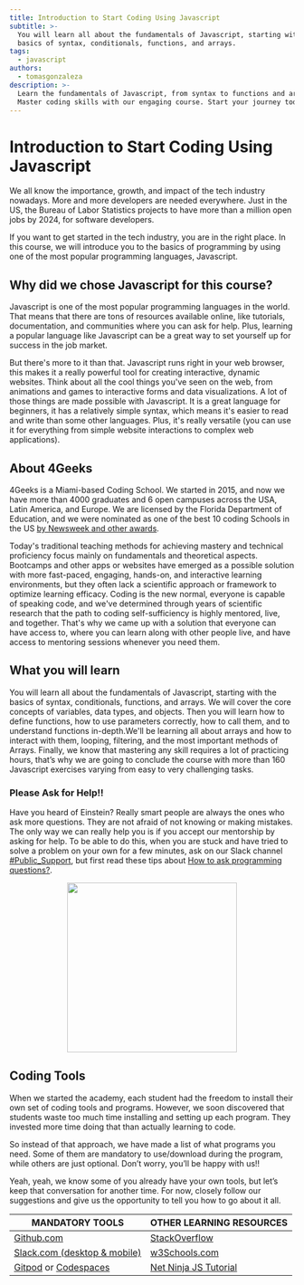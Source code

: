 ```yaml
---
title: Introduction to Start Coding Using Javascript
subtitle: >-
  You will learn all about the fundamentals of Javascript, starting with the
  basics of syntax, conditionals, functions, and arrays.
tags:
  - javascript
authors:
  - tomasgonzaleza
description: >-
  Learn the fundamentals of Javascript, from syntax to functions and arrays.
  Master coding skills with our engaging course. Start your journey today!
---
```

<!--hide-->
# Introduction to Start Coding Using Javascript
<!--endhide-->

We all know the importance, growth, and impact of the tech industry nowadays. More and more developers are needed everywhere. Just in the US, the Bureau of Labor Statistics projects to have more than a million open jobs by 2024, for software developers.

If you want to get started in the tech industry, you are in the right place. In this course, we will introduce you to the basics of programming by using one of the most popular programming languages, Javascript.

## Why did we chose Javascript for this course?

Javascript is one of the most popular programming languages in the world. That means that there are tons of resources available online, like tutorials, documentation, and communities where you can ask for help. Plus, learning a popular language like Javascript can be a great way to set yourself up for success in the job market.

But there's more to it than that. Javascript runs right in your web browser, this makes it a really powerful tool for creating interactive, dynamic websites. Think about all the cool things you've seen on the web, from animations and games to interactive forms and data visualizations. A lot of those things are made possible with Javascript. It is a great language for beginners, it has a relatively simple syntax, which means it's easier to read and write than some other languages. Plus, it's really versatile (you can use it for everything from simple website interactions to complex web applications).

## About 4Geeks

4Geeks is a Miami-based Coding School. We started in 2015, and now we have more than 4000 graduates and 6 open campuses across the USA, Latin America, and Europe. We are licensed by the Florida Department of Education, and we were nominated as one of the best 10 coding Schools in the US [by Newsweek and other awards](https://4geeksacademy.com/us/awards).

Today's traditional teaching methods for achieving mastery and technical proficiency focus mainly on fundamentals and theoretical aspects. Bootcamps and other apps or websites have emerged as a possible solution with more fast-paced, engaging, hands-on, and interactive learning environments, but they often lack a scientific approach or framework to optimize learning efficacy. Coding is the new normal, everyone is capable of speaking code, and we've determined through years of scientific research that the path to coding self-sufficiency is highly mentored, live, and together. That's why we came up with a solution that everyone can have access to, where you can learn along with other people live, and have access to mentoring sessions whenever you need them.

## What you will learn

You will learn all about the fundamentals of Javascript, starting with the basics of syntax, conditionals, functions, and arrays. We will cover the core concepts of variables, data types, and objects. Then you will learn how to define functions, how to use parameters correctly, how to call them, and to understand functions in-depth.We'll be learning all about arrays and how to interact with them, looping, filtering, and the most important methods of Arrays. Finally, we know that mastering any skill requires a lot of practicing hours, that’s why we are going to conclude the course with more than 160 Javascript exercises varying from easy to very challenging tasks.

### Please Ask for Help!!

Have you heard of Einstein? Really smart people are always the ones who ask more questions. They are not afraid of not knowing or making mistakes. The only way we can really help you is if you accept our mentorship by asking for help. To be able to do this, when you are stuck and have tried to solve a problem on your own for a few minutes, ask on our Slack channel [#Public_Support](https://4geeksacademy.slack.com/archives/CAZ9W99U4), but first read these tips about [ How to ask programming questions?](https://4geeks.com/how-to/how-to-ask-programming-questions).

<p style="text-align:center">
    <img class="my-class" src="https://github.com/breatheco-de/content/blob/master/src/assets/images/5f5f59bc-9efa-4ee9-bce6-6af9eedb4738.jpeg?raw=true" width="300">
</p>

## Coding Tools

When we started the academy, each student had the freedom to install their own set of coding tools and programs. However, we soon discovered that students waste too much time installing and setting up each program. They invested more time doing that than actually learning to code.

So instead of that approach, we have made a list of what programs you need. Some of them are mandatory to use/download during the program, while others are just optional. Don’t worry, you’ll be happy with us!!

Yeah, yeah, we know some of you already have your own tools, but let’s keep that conversation for another time. For now, closely follow our suggestions and give us the opportunity to tell you how to go about it all.

| MANDATORY TOOLS                                           | OTHER LEARNING RESOURCES  |
| --------------------------------------------------------  | ------------------------  |
| [Github.com](https://github.com)                          | [StackOverflow](https://stackoverflow.com) |
| [Slack.com (desktop & mobile)](4geeksacademy.slack.com)   | [w3Schools.com](https://w3schools.com) |
| [Gitpod](https://gitpod.io/) or [Codespaces](https://github.com/features/codespaces) | [Net Ninja JS Tutorial](https://www.youtube.com/watch?v=qoSksQ4s_hg) |
